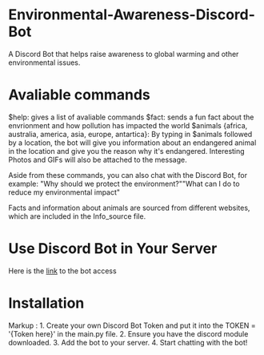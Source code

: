 # Environmental-Awareness-Discord-Bot
A Discord Bot that helps raise awareness to global warming and other environmental issues.

# Avaliable commands
$help: gives a list of avaliable commands
$fact: sends a fun fact about the envrionment and how pollution has impacted the world
$animals {africa, australia, america, asia, europe, antartica}: By typing in $animals followed by a location, the bot will give you information about an endangered animal in the location and give you the reason why it's endangered. Interesting Photos and GIFs will also be attached to the message.

Aside from these commands, you can also chat with the Discord Bot, for example: "Why should we protect the environment?""What can I do to reduce my environmental impact"

Facts and information about animals are sourced from different websites, which are included in the Info_source file.

# Use Discord Bot in Your Server
Here is the <a href='https://discord.com/api/oauth2/authorize?client_id=1096833963311509574&permissions=8&scope=bot'> link</a> to the bot access

# Installation
Markup : 1. Create your own Discord Bot Token and put it into the TOKEN = '{Token here}' in the main.py file.
         2. Ensure you have the discord module downloaded.
         3. Add the bot to your server.
         4. Start chatting with the bot!
